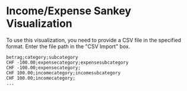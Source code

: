# Income/Expense Sankey Visualization
To use this visualization, you need to provide a CSV file in the specified format. Enter the file path in the "CSV Import" box.
```csv
betrag;category;subcategory
CHF -100.00;expensecategory;expensesubcategory
CHF -100.00;expensecategory;
CHF 100.00;incomecategory;incomesubcategory
CHF 100.00;incomecategory;
...
```